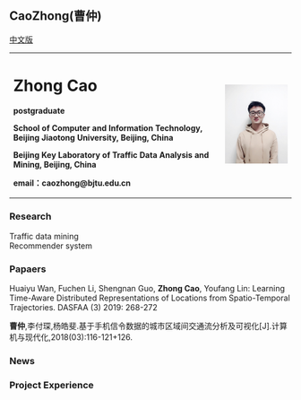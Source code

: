 ## CaoZhong(曹仲)
<table border="0">
  <tr>
    <td width="75%">
      <h1>Zhong Cao</h1>
      <p><b>postgraduate</b></p>
      <p><b>School of Computer and Information Technology, Beijing Jiaotong University, Beijing, China</b></p>
      <p><b>Beijing Key Laboratory of Traffic Data Analysis and Mining, Beijing, China</b></p>
      <p><b>email：caozhong@bjtu.edu.cn</b></p>
    </td>
    <td width="25%">
      <img src="/caozhong_banshen_size2.jpg" width="100%">      
    </td>
  </tr>
  <tr>
    <a href="/index.html">中文版</a>
  </tr>
</table>


### Research
Traffic data mining   
Recommender system  
### Papaers
Huaiyu Wan, Fuchen Li, Shengnan Guo, **Zhong Cao**, Youfang Lin:
Learning Time-Aware Distributed Representations of Locations from Spatio-Temporal Trajectories. DASFAA (3) 2019: 268-272

**曹仲**,李付琛,杨皓斐.基于手机信令数据的城市区域间交通流分析及可视化[J].计算机与现代化,2018(03):116-121+126.

### News

### Project Experience




